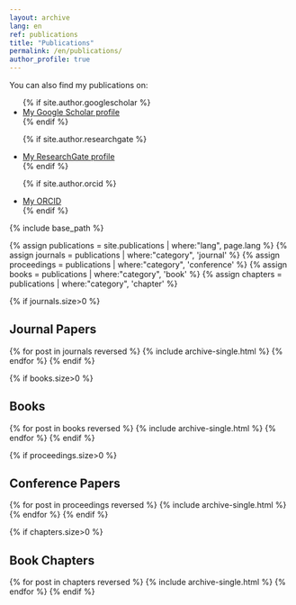 ```yaml
---
layout: archive
lang: en
ref: publications
title: "Publications"
permalink: /en/publications/
author_profile: true
---
```


You can also find my publications on: 
<ul>
{% if site.author.googlescholar %}
  <li><a href="{{site.author.googlescholar}}">My Google Scholar profile</a></li>
{% endif %}

{% if site.author.researchgate %}
  <li><a href="{{site.author.researchgate}}">My ResearchGate profile</a></li>
{% endif %}

{% if site.author.orcid %}
  <li><a href="{{site.author.orcid}}">My ORCID</a></li>
{% endif %}
</ul>

{% include base_path %}

{% assign publications = site.publications | where:"lang", page.lang %}
{% assign journals = publications | where:"category", 'journal' %}
{% assign proceedings = publications | where:"category", 'conference' %}
{% assign books = publications | where:"category", 'book' %}
{% assign chapters = publications | where:"category", 'chapter' %}

{% if journals.size>0 %}
## Journal Papers
{% for post in journals reversed %}
  {% include archive-single.html %}
{% endfor %}
{% endif %}

{% if books.size>0 %}
## Books
{% for post in books reversed %}
  {% include archive-single.html %}
{% endfor %}
{% endif %}

{% if proceedings.size>0 %}
## Conference Papers
{% for post in proceedings reversed %}
  {% include archive-single.html %}
{% endfor %}
{% endif %}

{% if chapters.size>0 %}
## Book Chapters
{% for post in chapters reversed %}
  {% include archive-single.html %}
{% endfor %}
{% endif %}